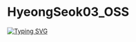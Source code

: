 # HyeongSeok03_OSS

[![Typing SVG](https://readme-typing-svg.demolab.com?font=Fira+Code&pause=1000&width=435&lines=Nice+to+meet+you)](https://git.io/typing-svg)